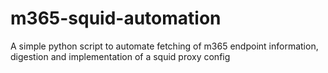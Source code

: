 # m365-squid-automation
A simple python script to automate fetching of m365 endpoint information, digestion and implementation of a squid proxy config

